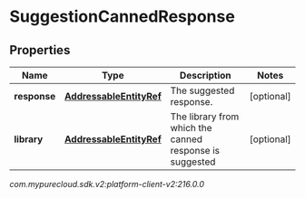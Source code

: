 # SuggestionCannedResponse


## Properties

| Name | Type | Description | Notes |
| ------------ | ------------- | ------------- | ------------- |
| **response** | [**AddressableEntityRef**](AddressableEntityRef) | The suggested response. |  [optional] |
| **library** | [**AddressableEntityRef**](AddressableEntityRef) | The library from which the canned response is suggested |  [optional] |




_com.mypurecloud.sdk.v2:platform-client-v2:216.0.0_
